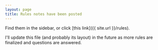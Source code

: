 ```yaml
---
layout: page
title: Rules notes have been posted
---
```


Find them in the sidebar, or click [this link]({{ site.url }}/rules).

I'll update this file (and probably its layout) in the future as more rules are finalized and questions are answered.
